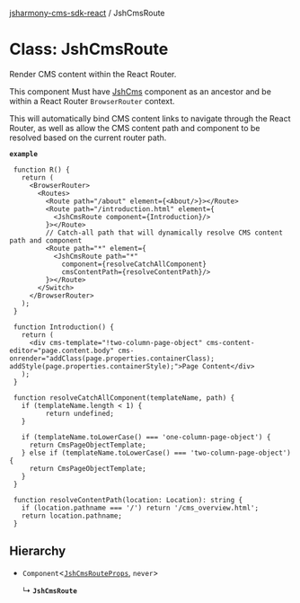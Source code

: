 [jsharmony-cms-sdk-react](../README.md) / JshCmsRoute

# Class: JshCmsRoute

Render CMS content within the React Router.

This component Must have [JshCms](JshCms.md) component as an ancestor and be within
a React Router `BrowserRouter` context.

This will automatically bind CMS content links to navigate through the React Router,
as well as allow the CMS content path and component to be resolved based on the
current router path.

**`example`**
```tsx
 function R() {
   return (
     <BrowserRouter>
       <Routes>
         <Route path="/about" element={<About/>}></Route>
         <Route path="/introduction.html" element={
           <JshCmsRoute component={Introduction}/>
         }></Route>
         // Catch-all path that will dynamically resolve CMS content path and component
         <Route path="*" element={
           <JshCmsRoute path="*"
             component={resolveCatchAllComponent}
             cmsContentPath={resolveContentPath}/>
         }></Route>
       </Switch>
     </BrowserRouter>
   );
 }

 function Introduction() {
   return (
     <div cms-template="!two-column-page-object" cms-content-editor="page.content.body" cms-onrender="addClass(page.properties.containerClass); addStyle(page.properties.containerStyle);">Page Content</div>
   );
 }

 function resolveCatchAllComponent(templateName, path) {
   if (templateName.length < 1) {
         return undefined;
   }

   if (templateName.toLowerCase() === 'one-column-page-object') {
     return CmsPageObjectTemplate;
   } else if (templateName.toLowerCase() === 'two-column-page-object') {
     return CmsPageObjectTemplate;
   }
 }

 function resolveContentPath(location: Location): string {
   if (location.pathname === '/') return '/cms_overview.html';
   return location.pathname;
 }
```

## Hierarchy

- `Component`<[`JshCmsRouteProps`](../interfaces/JshCmsRouteProps.md), `never`\>

  ↳ **`JshCmsRoute`**
